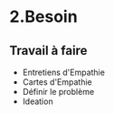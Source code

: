 # 2.Besoin
## Travail à faire
- Entretiens d'Empathie
- Cartes d'Empathie
- Définir le problème
- Ideation
